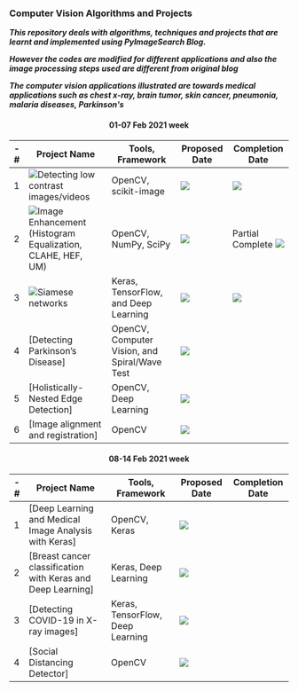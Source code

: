 ### Computer Vision Algorithms and Projects

***This repository deals with algorithms, techniques and projects that are learnt and implemented using PyImageSearch Blog.***

***However the codes are modified for different applications and also the image processing steps used are different from original blog***

***The computer vision applications illustrated are towards medical applications such as chest x-ray, brain tumor, skin cancer, pneumonia, malaria diseases, Parkinson's***

<h4 align='center'> 01-07 Feb 2021 week </h4>

-# | Project Name  | Tools, Framework | Proposed Date | Completion Date
| ------------- | ------------- | ------------- | -------------- | ------------- | 
| 1 | ![Detecting low contrast images/videos](https://github.com/worklifesg/Computer-Vision-Algorithms-and-Projects/tree/main/1-Detecting%20Low%20Contrast%20Images) | OpenCV, scikit-image | ![](https://img.shields.io/badge/2021-02/Feb-green)  | ![](https://img.shields.io/badge/2021-02/Feb-orange)|
| 2 | ![Image Enhancement (Histogram Equalization, CLAHE, HEF, UM)](https://github.com/worklifesg/Computer-Vision-Algorithms-and-Projects/tree/main/2-Image%20Enhancement%20using%20Histogram%20Equalization) | OpenCV, NumPy, SciPy | ![](https://img.shields.io/badge/2021-03/Feb-green)  | Partial Complete ![](https://img.shields.io/badge/2021-03/Feb-orange) |
| 3 | ![Siamese networks](https://github.com/worklifesg/Computer-Vision-Algorithms-and-Projects/tree/main/3-Siamese%20Networks) | Keras, TensorFlow, and Deep Learning | ![](https://img.shields.io/badge/2021-04/05/Feb-green)  | ![](https://img.shields.io/badge/2021-05/Feb-orange) |
| 4 | [Detecting Parkinson’s Disease] | OpenCV, Computer Vision, and Spiral/Wave Test | ![](https://img.shields.io/badge/2021-05/Feb-green)  |  |
| 5 | [Holistically-Nested Edge Detection] | OpenCV, Deep Learning | ![](https://img.shields.io/badge/2021-06/Feb-green)  |  |
| 6 | [Image alignment and registration] | OpenCV | ![](https://img.shields.io/badge/2021-07/Feb-green)  |  |

<h4 align='center'> 08-14 Feb 2021 week </h4>

-# | Project Name  | Tools, Framework | Proposed Date | Completion Date
| ------------- | ------------- | ------------- | -------------- | ------------- | 
| 1 | [Deep Learning and Medical Image Analysis with Keras] | OpenCV, Keras | ![](https://img.shields.io/badge/2021-08/09/Feb-green)  |  |
| 2 | [Breast cancer classification with Keras and Deep Learning] | Keras, Deep Learning | ![](https://img.shields.io/badge/2021-10/11/Feb-green)  |  |
| 3 | [Detecting COVID-19 in X-ray images] | Keras, TensorFlow, Deep Learning | ![](https://img.shields.io/badge/2021-12/13/Feb-green)  |  |
| 4 | [Social Distancing Detector] | OpenCV | ![](https://img.shields.io/badge/2021-14/Feb-green)  |  |

